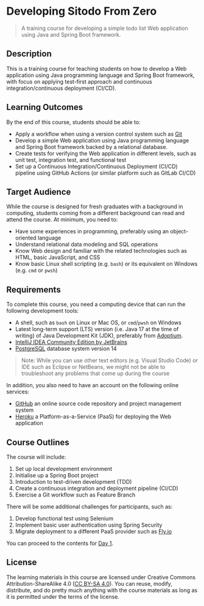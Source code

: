 # Developing Sitodo From Zero

> A training course for developing a simple todo list Web application using Java
> and Spring Boot framework.

## Description

This is a training course for teaching students on how to develop a Web application
using Java programming language and Spring Boot framework, with focus on applying
test-first approach and continuous integration/continuous deployment (CI/CD).

## Learning Outcomes

By the end of this course, students should be able to:

-  Apply a workflow when using a version control system such as [Git][]
-  Develop a simple Web application using Java programming language and Spring
   Boot framework backed by a relational database.
-  Create tests for verifying the Web application in different levels, such as
   unit test, integration test, and functional test
-  Set up a Continuous Integration/Continuous Deployment (CI/CD) pipeline using
   GitHub Actions (or similar platform such as GitLab CI/CD)

## Target Audience

While the course is designed for fresh graduates with a background in computing,
students coming from a different background can read and attend the course. At
minimum, you need to:

-  Have some experiences in programming, preferably using an object-oriented
   language
-  Understand relational data modeling and SQL operations
-  Know Web design and familiar with the related technologies such as HTML,
   basic JavaScript, and CSS
-  Know basic Linux shell scripting (e.g. `bash`) or its equivalent on Windows
   (e.g. `cmd` or `pwsh`)

## Requirements

To complete this course, you need a computing device that can run the following
development tools:

-  A shell, such as `bash` on Linux or Mac OS, or `cmd`/`pwsh` on Windows
-  Latest long-term support (LTS) version (i.e. Java 17 at the time of writing) of Java Development Kit (JDK),
   preferably from [Adoptium][].
-  [IntelliJ IDEA Community Edition by JetBrains][]
-  [PostgreSQL][] database system version 14

> Note: While you can use other text editors (e.g. Visual Studio Code) or IDE such
> as Eclipse or NetBeans, we might not be able to troubleshoot any problems
> that come up during the course

In addition, you also need to have an account on the following online services:

-  [GitHub][] an online source code repository and project management system
-  [Heroku][] a Platform-as-a-Service (PaaS) for deploying the Web application

## Course Outlines

The course will include:

1. Set up local development environment
2. Initialise up a Spring Boot project
3. Introduction to test-driven development (TDD)
4. Create a continuous integration and deployment pipeline (CI/CD)
5. Exercise a Git workflow such as Feature Branch

There will be some additional challenges for participants, such as:

1. Develop functional test using Selenium
2. Implement basic user authentication using Spring Security
3. Migrate deployment to a different PaaS provider such as [Fly.io][]

You can proceed to the contents for [Day 1](./bootcamp/day-1/init-spring.md).
     
## License

The learning materials in this course are licensed under Creative Commons
Attribution-ShareAlike 4.0 ([CC BY-SA 4.0](./LICENSE)).
You can reuse, modify, distribute, and do pretty much anything with the course
materials as long as it is permitted under the terms of the license.

[Adoptium]: https://adoptium.net/
[Fly.io]: https://fly.io
[Git]: https://git-scm.com/
[GitHub]: https://github.com
[Heroku]: https://www.heroku.com
[IntelliJ IDEA Community Edition by JetBrains]: https://www.jetbrains.com/idea/download/
[PostgreSQL]: https://www.postgresql.org/
